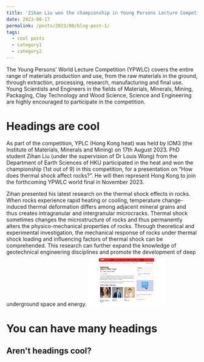 ```yaml
---
title: 'Zihan Liu won the championship in Young Persons Lecture Competition (Hong Kong heat) 2023'
date: 2023-08-17
permalink: /posts/2023/08/blog-post-1/
tags:
  - cool posts
  - category1
  - category2
---
```


The Young Persons’ World Lecture Competition (YPWLC) covers the entire range of materials production and use, from the raw materials in the ground, through extraction, processing, research, manufacturing and final use. Young Scientists and Engineers in the fields of Materials, Minerals, Mining, Packaging, Clay Technology and Wood Science, Science and Engineering are highly encouraged to participate in the competition.

Headings are cool
======


As part of the competition, YPLC (Hong Kong heat) was held by IOM3 (the Institute of Materials, Minerals and Mining) on 17th August 2023. PhD student Zihan Liu (under the supervision of Dr Louis Wong) from the Department of Earth Sciences of HKU participated in the heat and won the championship (1st out of 9) in this competition, for a presentation on “How does thermal shock affect rocks?”. He will then represent Hong Kong to join the forthcoming YPWLC world final in November 2023.

Zihan presented his latest research on the thermal shock effects in rocks. When rocks experience rapid heating or cooling, temperature change-induced thermal deformation differs among adjacent mineral grains and thus creates intragranular and intergranular microcracks. Thermal shock sometimes changes the microstructure of rocks and thus permanently alters the physico-mechanical properties of rocks. Through theoretical and experimental investigation, the mechanical response of rocks under thermal shock loading and influencing factors of thermal shock can be comprehended. This research can further expand the knowledge of geotechnical engineering disciplines and promote the development of deep underground space and energy.
<img src="/images/2023 YPWLC final.jpg" width="40%" height="auto">

You can have many headings
======

Aren't headings cool?
------
